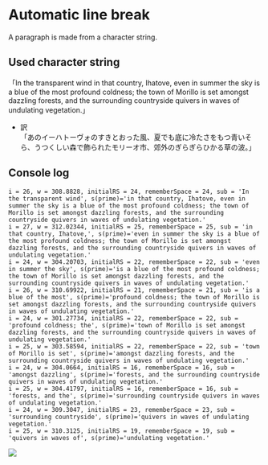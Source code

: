 # Automatic line break
A paragraph is made from a character string.

## Used character string
「In the transparent wind in that country, Ihatove, even in summer the sky is a blue of the most profound coldness; the town of Morillo is set amongst dazzling forests, and the surrounding countryside quivers in waves of undulating vegetation.」  

- 訳  
「あのイーハトーヴォのすきとおった風、夏でも底に冷たさをもつ青いそら、うつくしい森で飾られたモリーオ市、郊外のぎらぎらひかる草の波。」

## Console log
```
i = 26, w = 308.8828, initialRS = 24, rememberSpace = 24, sub = 'In the transparent wind', s(prime)='in that country, Ihatove, even in summer the sky is a blue of the most profound coldness; the town of Morillo is set amongst dazzling forests, and the surrounding countryside quivers in waves of undulating vegetation.'  
i = 27, w = 312.02344, initialRS = 25, rememberSpace = 25, sub = 'in that country, Ihatove,', s(prime)='even in summer the sky is a blue of the most profound coldness; the town of Morillo is set amongst dazzling forests, and the surrounding countryside quivers in waves of undulating vegetation.'  
i = 24, w = 304.20703, initialRS = 22, rememberSpace = 22, sub = 'even in summer the sky', s(prime)='is a blue of the most profound coldness; the town of Morillo is set amongst dazzling forests, and the surrounding countryside quivers in waves of undulating vegetation.'  
i = 26, w = 310.69922, initialRS = 21, rememberSpace = 21, sub = 'is a blue of the most', s(prime)='profound coldness; the town of Morillo is set amongst dazzling forests, and the surrounding countryside quivers in waves of undulating vegetation.'  
i = 24, w = 301.27734, initialRS = 22, rememberSpace = 22, sub = 'profound coldness; the', s(prime)='town of Morillo is set amongst dazzling forests, and the surrounding countryside quivers in waves of undulating vegetation.'  
i = 25, w = 303.58594, initialRS = 22, rememberSpace = 22, sub = 'town of Morillo is set', s(prime)='amongst dazzling forests, and the surrounding countryside quivers in waves of undulating vegetation.'  
i = 24, w = 304.0664, initialRS = 16, rememberSpace = 16, sub = 'amongst dazzling', s(prime)='forests, and the surrounding countryside quivers in waves of undulating vegetation.'  
i = 25, w = 304.41797, initialRS = 16, rememberSpace = 16, sub = 'forests, and the', s(prime)='surrounding countryside quivers in waves of undulating vegetation.'  
i = 24, w = 309.3047, initialRS = 23, rememberSpace = 23, sub = 'surrounding countryside', s(prime)='quivers in waves of undulating vegetation.'  
i = 25, w = 310.3125, initialRS = 19, rememberSpace = 19, sub = 'quivers in waves of', s(prime)='undulating vegetation.' 
```


![](https://raw.githubusercontent.com/ShiraishiKakuya/Automatic_line_break/master/images_for_documentation/00.png)
